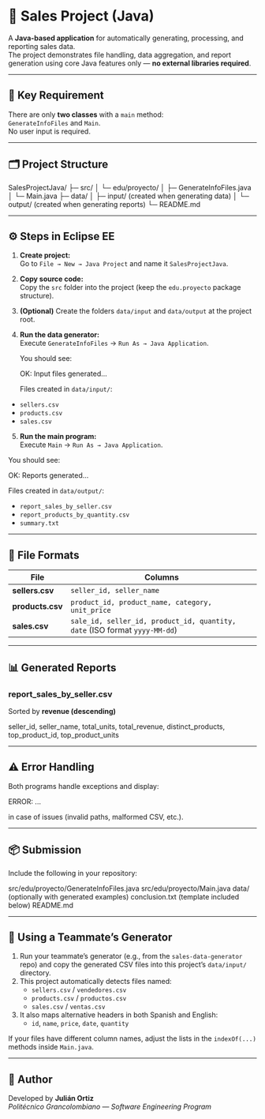 # 💼 Sales Project (Java)

A **Java-based application** for automatically generating, processing, and reporting sales data.  
The project demonstrates file handling, data aggregation, and report generation using core Java features only — **no external libraries required**.

---

## 🧩 Key Requirement

There are only **two classes** with a `main` method:  
`GenerateInfoFiles` and `Main`.  
No user input is required.

---

## 🗂️ Project Structure

SalesProjectJava/
├─ src/
│  └─ edu/proyecto/
│     ├─ GenerateInfoFiles.java
│     └─ Main.java
├─ data/
│  ├─ input/   (created when generating data)
│  └─ output/  (created when generating reports)
└─ README.md



---

## ⚙️ Steps in Eclipse EE

1. **Create project:**  
   Go to `File → New → Java Project` and name it `SalesProjectJava`.

2. **Copy source code:**  
   Copy the `src` folder into the project (keep the `edu.proyecto` package structure).

3. **(Optional)** Create the folders `data/input` and `data/output` at the project root.

4. **Run the data generator:**  
   Execute `GenerateInfoFiles` → `Run As → Java Application`.

   You should see:

   OK: Input files generated...

   Files created in `data/input/`:
- `sellers.csv`
- `products.csv`
- `sales.csv`

5. **Run the main program:**  
Execute `Main` → `Run As → Java Application`.

You should see:

OK: Reports generated...

Files created in `data/output/`:
- `report_sales_by_seller.csv`
- `report_products_by_quantity.csv`
- `summary.txt`

---

## 📄 File Formats

| File | Columns |
|------|----------|
| **sellers.csv** | `seller_id, seller_name` |
| **products.csv** | `product_id, product_name, category, unit_price` |
| **sales.csv** | `sale_id, seller_id, product_id, quantity, date` (ISO format `yyyy-MM-dd`) |

---

## 📊 Generated Reports

### **report_sales_by_seller.csv**  
Sorted by **revenue (descending)**  

seller_id, seller_name, total_units, total_revenue, distinct_products, top_product_id, top_product_units


---

## ⚠️ Error Handling

Both programs handle exceptions and display:

ERROR: ...

in case of issues (invalid paths, malformed CSV, etc.).

---

## 📦 Submission

Include the following in your repository:

src/edu/proyecto/GenerateInfoFiles.java
src/edu/proyecto/Main.java
data/ (optionally with generated examples)
conclusion.txt (template included below)
README.md


---

## 🤝 Using a Teammate’s Generator

1. Run your teammate’s generator (e.g., from the `sales-data-generator` repo) and copy the generated CSV files into this project’s `data/input/` directory.  
2. This project automatically detects files named:
   - `sellers.csv` / `vendedores.csv`
   - `products.csv` / `productos.csv`
   - `sales.csv` / `ventas.csv`
3. It also maps alternative headers in both Spanish and English:
   - `id`, `name`, `price`, `date`, `quantity`

If your files have different column names, adjust the lists in the `indexOf(...)` methods inside `Main.java`.

---

## 👤 Author

Developed by **Julián Ortiz**  
*Politécnico Grancolombiano — Software Engineering Program*

